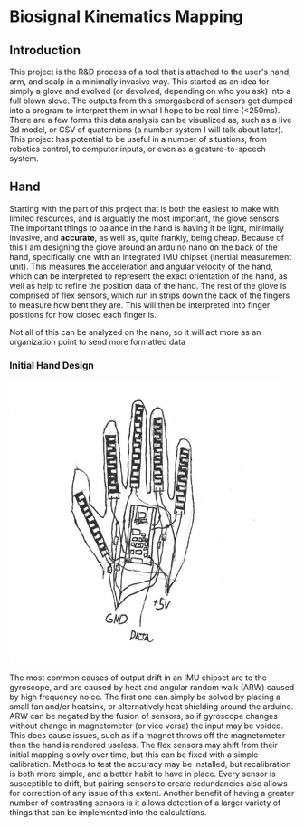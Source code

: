 # Biosignal Kinematics Mapping


## Introduction
   This project is the R&D process of a tool that is attached to the user's hand, arm, and scalp in a minimally invasive way. This started as an idea for simply a glove and evolved (or devolved, depending on who you ask) into a full blown sleve. The outputs from this smorgasbord of sensors get dumped into a program to interpret them in what I hope to be real time (<250ms). There are a few forms this data analysis can be visualized as, such as a live 3d model, or CSV of quaternions (a number system I will talk about later). This project has potential to be useful in a number of situations, from robotics control, to computer inputs, or even as a gesture-to-speech system.

## Hand
   Starting with the part of this project that is both the easiest to make with limited resources, and is arguably the most important, the glove sensors. The important things to balance in the hand is having it be light, minimally invasive, and **accurate**, as well as, quite frankly, being cheap. Because of this I am designing the glove around an arduino nano on the back of the hand, specifically one with an integrated IMU chipset (inertial measurement unit). This measures the acceleration and angular velocity of the hand, which can be interpreted to represent the exact orientation of the hand, as well as help to refine the position data of the hand. The rest of the glove is comprised of flex sensors, which run in strips down the back of the fingers to measure how bent they are. This will then be interpreted into finger positions for how closed each finger is.

   Not all of this can be analyzed on the nano, so it will act more as an organization point to send more formatted data

### Initial Hand Design
![Image failed to load](handSketch.jpg)

The most common causes of output drift in an IMU chipset are to the gyroscope, and are caused by heat and angular random walk (ARW) caused by high frequency noice. The first one can simply be solved by placing a small fan and/or heatsink, or alternatively heat shielding around the arduino. ARW can be negated by the fusion of sensors, so if gyroscope changes without change in magnetometer (or vice versa) the input may be voided. This does cause issues, such as if a magnet throws off the magnetometer then the hand is rendered useless. The flex sensors may shift from their initial mapping slowly over time, but this can be fixed with a simple calibration. Methods to test the accuracy may be installed, but recalibration is both more simple, and a better habit to have in place. Every sensor is susceptible to drift, but pairing sensors to create redundancies also allows for correction of any issue of this extent. Another benefit of having a greater number of contrasting sensors is it allows detection of a larger variety of things that can be implemented into the calculations.
